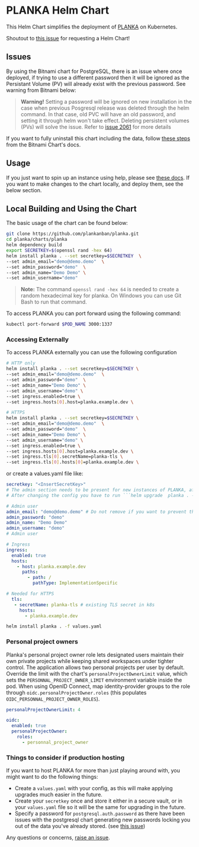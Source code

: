 # PLANKA Helm Chart

This Helm Chart simplifies the deployment of [PLANKA](https://github.com/plankanban/planka) on Kubernetes.

Shoutout to [this issue](https://github.com/plankanban/planka/issues/192) for requesting a Helm Chart!

## Issues

By using the Bitnami chart for PostgreSQL, there is an issue where once deployed, if trying to use a different password then it will be ignored as the Persistant Volume (PV) will already exist with the previous password. See warning from Bitnami below:

> **Warning!** Setting a password will be ignored on new installation in the case when previous Posgresql release was deleted through the helm command. In that case, old PVC will have an old password, and setting it through helm won't take effect. Deleting persistent volumes (PVs) will solve the issue. Refer to [issue 2061](https://github.com/bitnami/charts/issues/2061) for more details

If you want to fully uninstall this chart including the data, follow [these steps](https://github.com/bitnami/charts/blob/main/bitnami/postgresql/README.md#uninstalling-the-chart) from the Bitnami Chart's docs.

## Usage

If you just want to spin up an instance using help, please see [these docs](https://docs.planka.cloud/docs/installation/kubernetes/helm-chart/). If you want to make changes to the chart locally, and deploy them, see the below section.

## Local Building and Using the Chart

The basic usage of the chart can be found below:

```bash
git clone https://github.com/plankanban/planka.git
cd planka/charts/planka
helm dependency build
export SECRETKEY=$(openssl rand -hex 64)
helm install planka . --set secretkey=$SECRETKEY  \
--set admin_email="demo@demo.demo"  \
--set admin_password="demo"  \
--set admin_name="Demo Demo" \
--set admin_username="demo"
```

> **Note:** The command `openssl rand -hex 64` is needed to create a random hexadecimal key for planka. On Windows you can use Git Bash to run that command.

To access PLANKA you can port forward using the following command:

```bash
kubectl port-forward $POD_NAME 3000:1337
```

### Accessing Externally

To access PLANKA externally you can use the following configuration

```bash
# HTTP only
helm install planka . --set secretkey=$SECRETKEY \
--set admin_email="demo@demo.demo"  \
--set admin_password="demo"  \
--set admin_name="Demo Demo" \
--set admin_username="demo" \
--set ingress.enabled=true \
--set ingress.hosts[0].host=planka.example.dev \

# HTTPS
helm install planka . --set secretkey=$SECRETKEY \
--set admin_email="demo@demo.demo"  \
--set admin_password="demo"  \
--set admin_name="Demo Demo" \
--set admin_username="demo" \
--set ingress.enabled=true \
--set ingress.hosts[0].host=planka.example.dev \
--set ingress.tls[0].secretName=planka-tls \
--set ingress.tls[0].hosts[0]=planka.example.dev \
```

or create a values.yaml file like:

```yaml
secretkey: "<InsertSecretKey>"
# The admin section needs to be present for new instances of PLANKA, after the first start you can remove the lines starting with admin_. If you want the admin user to be unchangeable admin_email: has to stay
# After changing the config you have to run ```helm upgrade  planka . -f values.yaml```

# Admin user
admin_email: "demo@demo.demo" # Do not remove if you want to prevent this user from being edited/deleted
admin_password: "demo"
admin_name: "Demo Demo"
admin_username: "demo"
# Admin user

# Ingress
ingress:
  enabled: true
  hosts:
    - host: planka.example.dev
      paths:
        - path: /
          pathType: ImplementationSpecific

# Needed for HTTPS
  tls:
   - secretName: planka-tls # existing TLS secret in k8s
     hosts:
       - planka.example.dev
```

```bash
helm install planka . -f values.yaml
```

### Personal project owners

Planka's personal project owner role lets designated users maintain their own private projects while keeping shared workspaces under tighter control. The application allows two personal projects per user by default. Override the limit with the chart's `personalProjectOwnerLimit` value, which sets the `PERSONNAL_PROJECT_OWNER_LIMIT` environment variable inside the pod. When using OpenID Connect, map identity-provider groups to the role through `oidc.personalProjectOwner.roles` (this populates `OIDC_PERSONNAL_PROJECT_OWNER_ROLES`).

```yaml
personalProjectOwnerLimit: 4

oidc:
  enabled: true
  personalProjectOwner:
    roles:
      - personnal_project_owner
```

### Things to consider if production hosting

If you want to host PLANKA for more than just playing around with, you might want to do the following things:

- Create a `values.yaml` with your config, as this will make applying upgrades much easier in the future.
- Create your `secretkey` once and store it either in a secure vault, or in your `values.yaml` file so it will be the same for upgrading in the future.
- Specify a password for `postgresql.auth.password` as there have been issues with the postgresql chart generating new passwords locking you out of the data you've already stored. (see [this issue](https://github.com/bitnami/charts/issues/2061))

Any questions or concerns, [raise an issue](https://github.com/Chris-Greaves/planka-helm-chart/issues/new).
